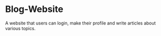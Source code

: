 # Blog-Website
A website that users can login, make their profile and write articles about various topics. 
